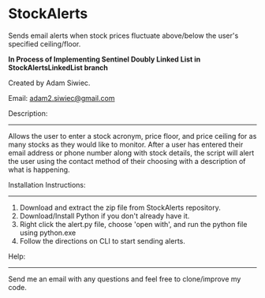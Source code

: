# StockAlerts

Sends email alerts when stock prices fluctuate above/below the user's specified ceiling/floor.

**In Process of Implementing Sentinel Doubly Linked List in StockAlertsLinkedList branch**

Created by Adam Siwiec.

Email: adam2.siwiec@gmail.com


Description:
**************************************************
Allows the user to enter a stock acronym, price floor, and price ceiling for as many stocks as they would like to monitor. After a user has entered their email address or phone number along with stock details, the script will alert the user using the contact method of their choosing with a description of what is happening. 

Installation Instructions:
**************************************************
1. Download and extract the zip file from StockAlerts repository. 
2. Download/Install Python if you don't already have it. 
3. Right click the alert.py file, choose 'open with', and run the python file using python.exe
4. Follow the directions on CLI to start sending alerts. 

Help:
**************************************************
Send me an email with any questions and feel free to clone/improve my code. 
